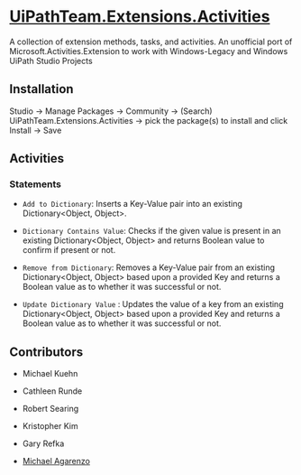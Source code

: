 # [UiPathTeam.Extensions.Activities](https://marketplace.uipath.com/listings/uipathteam-extensions-activities)

A collection of extension methods, tasks, and activities. An unofficial port of Microsoft.Activities.Extension to work with Windows-Legacy and Windows UiPath Studio Projects

## Installation

Studio -> Manage Packages -> Community -> (Search) UiPathTeam.Extensions.Activities -> pick the package(s) to install and click Install -> Save

## Activities

### Statements

* `Add to Dictionary`: Inserts a Key-Value pair into an existing Dictionary<Object, Object>.

* `Dictionary Contains Value`: Checks if the given value is present in an existing Dictionary<Object, Object> and returns Boolean value to confirm if present or not.

* `Remove from Dictionary`: Removes a Key-Value pair from an existing Dictionary<Object, Object> based upon a provided Key and returns a Boolean value as to whether it was successful or not.

* `Update Dictionary Value` : Updates the value of a key from an existing Dictionary<Object, Object> based upon a provided Key and returns a Boolean value as to whether it was successful or not.

## Contributors

* Michael Kuehn

* Cathleen Runde

* Robert Searing

* Kristopher Kim

* Gary Refka

* [Michael Agarenzo](https://www.linkedin.com/in/magarenzo/)